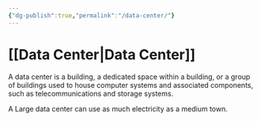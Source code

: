 ```yaml
---
{"dg-publish":true,"permalink":"/data-center/"}
---
```


# [[Data Center\|Data Center]]

A data center is a building, a dedicated space within a building, or a group of buildings used to house computer systems and associated components, such as telecommunications and storage systems.

A Large data center can use as much electricity as a medium town.